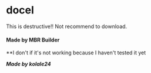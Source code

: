 # docel
This is destructive!! Not recommend to download.


#### Made by MBR Builder

**I don't if it's not working because I haven't tested it yet


**_Made by kolale24_**
